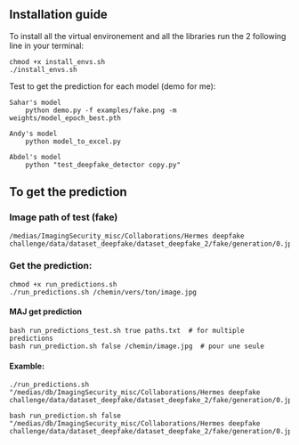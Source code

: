 ## Installation guide

To install all the virtual environement and all the libraries run the 2 following line in your terminal: 

    chmod +x install_envs.sh
    ./install_envs.sh

Test to get the prediction for each model (demo for me):

    Sahar's model
        python demo.py -f examples/fake.png -m weights/model_epoch_best.pth

    Andy's model
        python model_to_excel.py

    Abdel's model
        python "test_deepfake_detector copy.py"

## To get the prediction
### Image path of test (fake)

    /medias/ImagingSecurity_misc/Collaborations/Hermes deepfake challenge/data/dataset_deepfake/dataset_deepfake_2/fake/generation/0.jpg


### Get the prediction:
    chmod +x run_predictions.sh 
    ./run_predictions.sh /chemin/vers/ton/image.jpg

#### MAJ get prediction
    bash run_predictions_test.sh true paths.txt  # for multiple predictions
    bash run_prediction.sh false /chemin/image.jpg  # pour une seule


#### Examble:
    ./run_predictions.sh "/medias/db/ImagingSecurity_misc/Collaborations/Hermes deepfake challenge/data/dataset_deepfake/dataset_deepfake_2/fake/generation/0.jpg"  
    
    bash run_prediction.sh false "/medias/db/ImagingSecurity_misc/Collaborations/Hermes deepfake challenge/data/dataset_deepfake/dataset_deepfake_2/fake/generation/0.jpg"  
